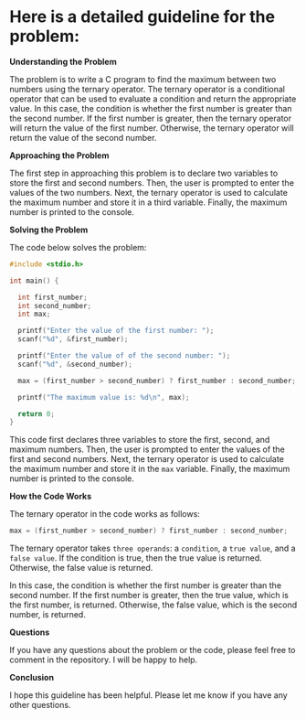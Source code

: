 # Here is a detailed guideline for the problem:

**Understanding the Problem**

The problem is to write a C program to find the maximum between two numbers using the ternary operator. The ternary operator is a conditional operator that can be used to evaluate a condition and return the appropriate value. In this case, the condition is whether the first number is greater than the second number. If the first number is greater, then the ternary operator will return the value of the first number. Otherwise, the ternary operator will return the value of the second number.

**Approaching the Problem**

The first step in approaching this problem is to declare two variables to store the first and second numbers. Then, the user is prompted to enter the values of the two numbers. Next, the ternary operator is used to calculate the maximum number and store it in a third variable. Finally, the maximum number is printed to the console.

**Solving the Problem**

The code below solves the problem:

```c
#include <stdio.h>

int main() {

  int first_number;
  int second_number;
  int max;

  printf("Enter the value of the first number: ");
  scanf("%d", &first_number);

  printf("Enter the value of of the second number: ");
  scanf("%d", &second_number);

  max = (first_number > second_number) ? first_number : second_number;

  printf("The maximum value is: %d\n", max);

  return 0;
}
```

This code first declares three variables to store the first, second, and maximum numbers. Then, the user is prompted to enter the values of the first and second numbers. Next, the ternary operator is used to calculate the maximum number and store it in the `max` variable. Finally, the maximum number is printed to the console.

**How the Code Works**

The ternary operator in the code works as follows:

```c
max = (first_number > second_number) ? first_number : second_number;
```

The ternary operator takes `three operands`: a `condition`, a `true value`, and a `false value`. If the condition is true, then the true value is returned. Otherwise, the false value is returned.

In this case, the condition is whether the first number is greater than the second number. If the first number is greater, then the true value, which is the first number, is returned. Otherwise, the false value, which is the second number, is returned.

**Questions**

If you have any questions about the problem or the code, please feel free to comment in the repository. I will be happy to help.

**Conclusion**

I hope this guideline has been helpful. Please let me know if you have any other questions.
